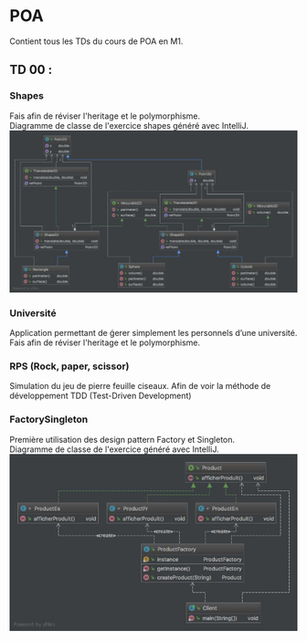 # POA

Contient tous les TDs du cours de POA en M1.

## TD 00 :

### Shapes
Fais afin de réviser l'heritage et le polymorphisme.  
Diagramme de classe de l'exercice shapes généré avec IntelliJ.
![Shapes_diagram.jpeg](/diagrams/Shapes_diagram.jpeg)

### Université
Application permettant de ǵerer simplement les personnels d’une université.  
Fais afin de réviser l'heritage et le polymorphisme.

### RPS (Rock, paper, scissor)
Simulation du jeu de pierre feuille ciseaux. Afin de voir la méthode de développement TDD (Test-Driven Development)

### FactorySingleton
Première utilisation des design pattern Factory et Singleton.  
Diagramme de classe de l'exercice généré avec IntelliJ.
![Shapes_diagram.jpeg](/diagrams/FactorySingleton_diagram.jpeg)

